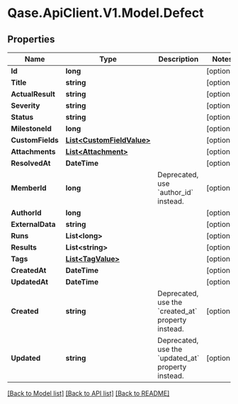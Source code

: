 # Qase.ApiClient.V1.Model.Defect

## Properties

Name | Type | Description | Notes
------------ | ------------- | ------------- | -------------
**Id** | **long** |  | [optional] 
**Title** | **string** |  | [optional] 
**ActualResult** | **string** |  | [optional] 
**Severity** | **string** |  | [optional] 
**Status** | **string** |  | [optional] 
**MilestoneId** | **long** |  | [optional] 
**CustomFields** | [**List&lt;CustomFieldValue&gt;**](CustomFieldValue.md) |  | [optional] 
**Attachments** | [**List&lt;Attachment&gt;**](Attachment.md) |  | [optional] 
**ResolvedAt** | **DateTime** |  | [optional] 
**MemberId** | **long** | Deprecated, use &#x60;author_id&#x60; instead. | [optional] 
**AuthorId** | **long** |  | [optional] 
**ExternalData** | **string** |  | [optional] 
**Runs** | **List&lt;long&gt;** |  | [optional] 
**Results** | **List&lt;string&gt;** |  | [optional] 
**Tags** | [**List&lt;TagValue&gt;**](TagValue.md) |  | [optional] 
**CreatedAt** | **DateTime** |  | [optional] 
**UpdatedAt** | **DateTime** |  | [optional] 
**Created** | **string** | Deprecated, use the &#x60;created_at&#x60; property instead. | [optional] 
**Updated** | **string** | Deprecated, use the &#x60;updated_at&#x60; property instead. | [optional] 

[[Back to Model list]](../../README.md#documentation-for-models) [[Back to API list]](../../README.md#documentation-for-api-endpoints) [[Back to README]](../../README.md)

